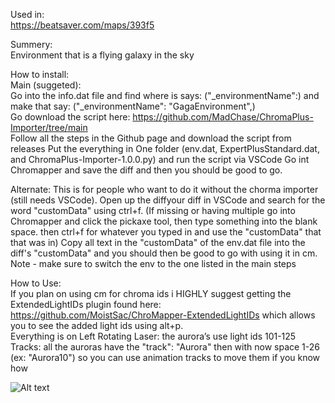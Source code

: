 Used in:  
https://beatsaver.com/maps/393f5 

Summery:  
Environment that is a flying galaxy in the sky

How to install:  
Main (suggeted):   
Go into the info.dat file and find where is says: ("_environmentName":) and make that say: ("_environmentName": "GagaEnvironment",)   
Go download the script here: https://github.com/MadChase/ChromaPlus-Importer/tree/main   
Follow all the steps in the Github page and download the script from releases
Put the everything in One folder (env.dat, ExpertPlusStandard.dat, and ChromaPlus-Importer-1.0.0.py) and run the script via VSCode
Go int Chromapper and save the diff and then you should be good to go.

Alternate:
This is for people who want to do it without the chorma importer (still needs VSCode).
Open up the diffyour diff in VSCode and search for the word "customData" using ctrl+f.
(If missing or having multiple go into Chromapper and click the pickaxe tool, then type something into the blank space. then ctrl+f for whatever you typed in and use the "customData" that that was in)
Copy all text in the "customData" of the env.dat file into the diff's "customData" and you should then be good to go with using it in cm.
Note - make sure to switch the env to the one listed in the main steps

How to Use:  
If you plan on using cm for chroma ids i HIGHLY suggest getting the ExtendedLightIDs plugin found here: https://github.com/MoistSac/ChroMapper-ExtendedLightIDs which allows you to see the added light ids using alt+p.   
Everything is on Left Rotating Laser: the aurora’s use light ids 101-125  
Tracks: all the auroras have the "track": "Aurora" then with now space 1-26 (ex: "Aurora10") so you can use animation tracks to move them if you know how  


![Alt text](PIC.png)
